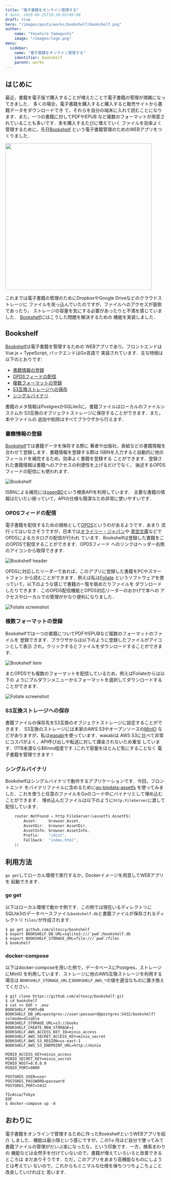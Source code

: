 ```yaml
---
title: "電子書籍をオンライン管理する"
# date: 2020-09-25T10:30:02+09:00
draft: true
hero: "/images/posts/works/bookshelf/bookshelf.png"
author:
    name: "Yasuhiro Yamaguchi"
    image: "/images/logo.png"
menu:
  sidebar:
    name: "電子書籍をオンライン管理する"
    identifier: bookshelf
    parent: works
---
```



## はじめに

最近，書籍を電子版で購入することが増えたことで電子書籍の管理が煩雑になってきました．
多くの場合，電子書籍を購入すると購入すると販売サイトから書籍データをダウンロードでき
て，それらを自分の端末に入れて読むことになります．また，一つの書籍に対してPDFやEPUB
など複数のフォーマットが用意されていることも多いです．本を購入するたびに増えていく
ファイルを効率よく管理するために，先日[Bookshelf](https://github.com/altescy/bookshelf)
という電子書籍管理のためのWEBアプリをつくりました．

 <a href="https://github.com/altescy/bookshelf"><img src="https://github-link-card.s3.ap-northeast-1.amazonaws.com/altescy/bookshelf.png" width="460px"></a>

これまでは電子書籍の管理のためにDropboxやGoogle Driveなどのクラウドストレージに
ファイルを突っ込んでいたのですが，ファイルへのアクセスが面倒であったり，
ストレージの容量を気にする必要があったりと不満を感じていました．
[Bookshelf](https://github.com/altescy/bookshelf)にはこうした問題を解決するための
機能を実装しました．


## Bookshelf

[Bookshelf](https://github.com/altescy/bookshelf)は電子書籍を管理するための
WEBアプリであり，フロントエンドはVue.js + TypeScript, バックエンドはGo言語で
実装されています．主な特徴は以下のとおりです:

- [書籍情報の登録](#書籍情報の登録)
- [OPDSフィードの配信](#opdsフィードの配信)
- [複数フォーマットの登録](#複数フォーマットの登録)
- [S3互換ストレージへの保存](#s3互換ストレージへの保存)
- [シングルバイナリ](#シングルバイナリ)

書籍のメタ情報はPostgresかSQLite3に，書籍ファイルはローカルのファイルシステムか
S3互換のオブジェクトストレージに保存することができます．また，本やファイルの
追加や削除はすべてブラウザから行えます．


### 書籍情報の登録

[Bookshelf](https://github.com/altescy/bookshelf)では書籍データを保存する際に
著者や出版社，表紙などの書籍情報を合わせて登録します．書籍情報を登録する際は
ISBNを入力すると自動的に他のフィールドを補完するため，効率よく書籍を登録する
ことができます．登録された書籍情報は書籍へのアクセスの利便性を上げるだけでなく，
後述するOPDSフィードの配信にも使われます．

![Bookshelf](/images/posts/works/bookshelf/bookshelf.png)

ISBNによる補完には[openBD](https://openbd.jp/)という検索APIを利用しています．
主要な書籍の情報はだいたい揃っていて，APIの仕様も簡潔なため非常に使いやすいです．


### OPDSフィードの配信

電子書籍を配信するための規格として[OPDS]()というのがあるようです．あまり
流行ってはいなさそうですが，日本では[オライリー・ジャパン](https://www.oreilly.co.jp/community/blog/2012/02/opds-catalog-available.html)や
[青空文庫](https://www.aozora.gr.jp/)などでOPDSによるカタログの配信が行われ
ています．Bookshelfは登録した書籍をこのOPDSで配信することができます．OPDSフィード
へのリンクはヘッダー右側のアイコンから取得できます．

![Bookshelf header](/images/posts/works/bookshelf/bookshelf_header.png)

OPDSに対応したリーダーであれば，このアプリに登録した書籍をPCやスマートフォン
から読むことができます．例えば私は[Foliate](https://johnfactotum.github.io/foliate/)
というソフトウェアを使っていて，以下のような感じで書籍の一覧を眺めたりファイルを
ダウンロードしたりできます．このOPDS配信機能とOPDS対応リーダーのおかげで本への
アクセスやローカルでの管理がかなり便利になりました．

![Foliate screenshot](/images/posts/works/bookshelf/foliate_list.png)


### 複数フォーマットの登録

Bookshelfでは一つの書籍についてPDFやEPUBなど複数のフォーマットのファイルを
登録できます．ブラウザからは以下のように登録したファイルがアイコンとして表示
され，クリックするとファイルをダウンロードすることができます．

![Bookshelf item](/images/posts/works/bookshelf/bookshelf_item.png)

またOPDSでも複数のフォーマットを配信しているため，例えばFoliateからは以下の
ようにプルダウンメニューからフォーマットを選択してダウンロードすることができます．

![Foliate screenshot](/images/posts/works/bookshelf/foliate_download.png)


### S3互換ストレージへの保存

書籍ファイルの保存先をS3互換のオブジェクトストレージに設定することができます．
S3互換のストレージには本家のAWS S3やオープンソースの[MinIO](https://min.io/)
などがありますが，私は[wasabi](https://wasabi.com/)を使っています．wasabiは
AWS S3に比べて非常にコスパがよく，API呼び出しや転送に対して課金されないため重宝
しています．(1TB未満なら$6/mo程度です．)これで容量をほとんど気にすることなく
電子書籍を管理できます！


### シングルバイナリ

Bookshelfはシングルバイナリで動作するアプリケーションです．今回，フロントエンド
をバイナリファイルに含めるために[go-bindata-assetfs](https://github.com/elazarl/go-bindata-assetfs)
を使ってみました．これを使うと任意のファイルをGoのコード中にバイナリとして埋め込む
ことができます．
埋め込んだファイルは以下のように`http.FileServer`に渡して配信しています．

```go
	router.NotFound = http.FileServer(&assetfs.AssetFS{
		Asset:     browser.Asset,
		AssetDir:  browser.AssetDir,
		AssetInfo: browser.AssetInfo,
		Prefix:    "/dist",
		Fallback:  "index.html",
	})
```


## 利用方法

`go get`してローカル環境で実行するか，Dockerイメージを用意してWEBアプリを
起動できます．

### go get

以下はローカル環境で動かす例です．この例では現在いるディレクトリに
SQLite3のデータベースファイル`bookshelf.db`と書籍ファイルが保存されるディレクトリ
`files/`が作成されます．
```
$ go get github.com/altescy/bookshelf
$ export BOOKSHELF_DB_URL=sqlite3:///`pwd`/bookshelf.db
$ export BOOKSHELF_STORAGE_URL=file:///`pwd`/files
$ bookshelf
```

### docker-compose
以下はdocker-composeを用いた例で，データベースにPostgres，ストレージにMinIO
を利用しています．ストレージに他のAWS互換ストレージを利用する場合は
`BOOKSHELF_STORAGE_URL`と`BOOKSHELF_AWS_*`の値を適当なものに置き換えてください．
```
$ git clone https://github.com/altescy/bookshelf.git
$ cd bookshelf
$ cat << EOF > .env
BOOKSHELF_PORT=80
BOOKSHELF_DB_URL=postgres://user:password@postgres:5432/bookshelf?sslmode=disable
BOOKSHELF_STORAGE_URL=s3://books
BOOKSHELF_CREATE_NEW_STORAGE=1
BOOKSHELF_AWS_ACCESS_KEY_ID=minio_access
BOOKSHELF_AWS_SECRET_ACCESS_KEY=minio_secret
BOOKSHELF_AWS_S3_REGION=us-east-1
BOOKSHELF_AWS_S3_ENDPOINT_URL=http://minio

MINIO_ACCESS_KEY=minio_access
MINIO_SECRET_KEY=minio_secret
MINIO_HOST=0.0.0.0
MINIO_PORT=9000

POSTGRES_USER=user
POSTGRES_PASSWORD=password
POSTGRES_PORT=5432

TZ=Asia/Tokyo
EOF
$ docker-compose up -d
```


## おわりに

電子書籍をオンラインで管理するために作ったBookshelfというWEBアプリを紹介
しました．機能は最小限という感じですが，この1ヶ月ほど自分で使ってみて
書籍ファイルの管理がだいぶ楽になったな，という印象です．一方，検索まわりの
機能などは全然手を付けていないので，書籍が増えていろいろと改善できるところは
まだありそうです．ただ，このアプリをあまり高機能なものにしようとは考えてい
ないので，これからもミニマルな仕様を保ちつつちょこちょこと改良していければと
思います．
